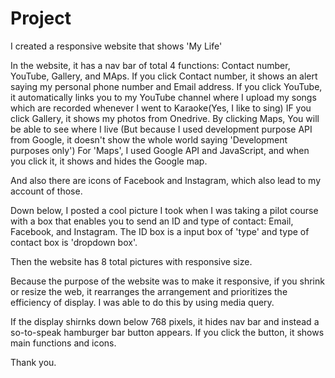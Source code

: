 # Project

I created a responsive website that shows 'My Life'

In the website, it has a nav bar of total 4 functions: Contact number, YouTube, Gallery, and MAps.
If you click Contact number, it shows an alert saying my personal phone number and Email address.
If you click YouTube, it automatically links you to my YouTube channel where I upload my songs which are recorded whenever I went to Karaoke(Yes, I like to sing)
IF you click Gallery, it shows my photos from Onedrive.
By clicking Maps, You will be able to see where I live (But because I used development purpose API from Google, it doesn't show the whole world saying 'Development purposes only')
For 'Maps', I used Google API and JavaScript, and when you click it, it shows and hides the Google map.

And also there are icons of Facebook and Instagram, which also lead to my account of those.

Down below, I posted a cool picture I took when I was taking a pilot course with a box that enables you to send an ID and type of contact: Email, Facebook, and Instagram.
The ID box is a input box of 'type' and type of contact box is 'dropdown box'.

Then the website has 8 total pictures with responsive size.

Because the purpose of the website was to make it responsive, if you shrink or resize the web, it rearranges the arrangement and prioritizes the efficiency of display.
I was able to do this by using media query.

If the display shirnks down below 768 pixels, it hides nav bar and instead a so-to-speak hamburger bar button appears. If you click the button, it shows main functions and icons.

Thank you.

